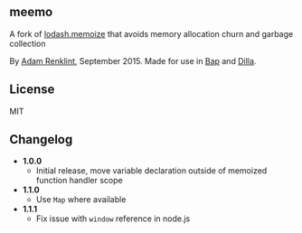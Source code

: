 ## meemo

A fork of [lodash.memoize](https://www.npmjs.com/package/lodash.memoize) that avoids memory allocation churn and garbage collection

By [Adam Renklint](http://adamrenklint.com), September 2015. Made for use in [Bap](http://bapjs.org) and [Dilla](http://github.com/adamrenklint/dilla).

## License

MIT

## Changelog

- **1.0.0**
  - Initial release, move variable declaration outside of memoized function handler scope
- **1.1.0**
  - Use ```Map``` where available
- **1.1.1**
  - Fix issue with ```window``` reference in node.js
